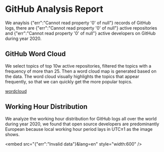 # GitHub Analysis Report

We anaylsis {"err":"Cannot read property '0' of null"} records of GitHub logs, there are {"err":"Cannot read property '0' of null"} active repositories and {"err":"Cannot read property '0' of null"} active developers on GitHub during year 2020.

## GitHub Word Cloud

We select topics of top 10w active repositories, filtered the topics with a frequency of more than 25. Then a word cloud map is generated based on the data. The word cloud visually highlights the topics that appear frequently, so that we can quickly get the more popular topics.

[wordcloud](/word-cloud.html ':include')

## Working Hour Distribution

We analyze the working hour distribution for GitHub logs all over the world during year 2020, we found that open source developers are predominantly European because local working hour period lays in UTC±1 as the image shows.

<embed src="{"err":"Invalid data"}&lang=en" style="width:600" />

